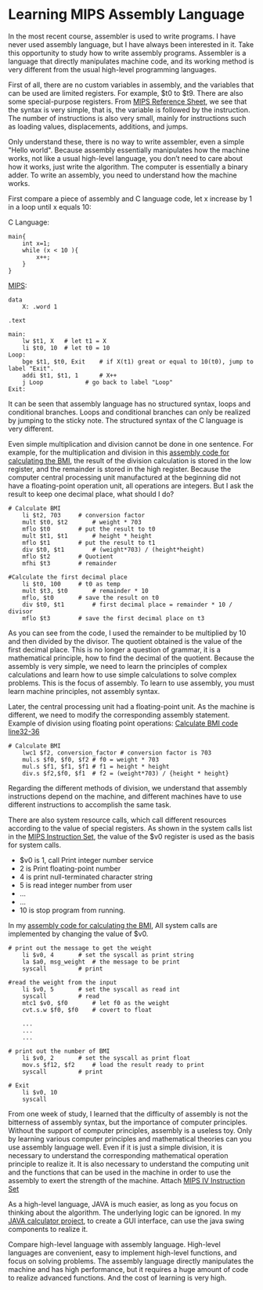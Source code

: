 # Learning MIPS Assembly Language


  In the most recent course, assembler is used to write programs. I have never used assembly language, but I have always been interested in it. Take this opportunity to study how to write assembly programs. Assembler is a language that directly manipulates machine code, and its working method is very different from the usual high-level programming languages.
  
  First of all, there are no custom variables in assembly, and the variables that can be used are limited registers. For example, $t0 to $t9. There are also some special-purpose registers. From [MIPS Reference Sheet](https://github.com/roboterz/CISC3160/blob/main/Lab4/MIPSReference.pdf), we see that the syntax is very simple, that is, the variable is followed by the instruction. The number of instructions is also very small, mainly for instructions such as loading values, displacements, additions, and jumps.
  
  Only understand these, there is no way to write assembler, even a simple "Hello world". Because assembly essentially manipulates how the machine works, not like a usual high-level language, you don’t need to care about how it works, just write the algorithm. The computer is essentially a binary adder. To write an assembly, you need to understand how the machine works.
  
First compare a piece of assembly and C language code, let x increase by 1 in a loop until x equals 10:

C Language:
```
main{
	int x=1;
	while (x < 10 ){
		x++;
	}
}
```
[MIPS](https://github.com/roboterz/CISC3160/blob/main/Lab4/loop.asm):
```
data
	X: .word 1
	
.text

main:
	lw $t1, X	# let t1 = X
	li $t0, 10	# let t0 = 10
Loop:
	bge $t1, $t0, Exit	  # if X(t1) great or equal to 10(t0), jump to label "Exit".
	addi $t1, $t1, 1	  # X++
	j Loop			  # go back to label "Loop"
Exit:
```

It can be seen that assembly language has no structured syntax, loops and conditional branches. Loops and conditional branches can only be realized by jumping to the sticky note. The structured syntax of the C language is very different.


Even simple multiplication and division cannot be done in one sentence. For example, for the multiplication and division in this [assembly code for calculating the BMI](https://github.com/roboterz/CISC3160/blob/main/Lab4/Lab4_4%20_Int.asm), the result of the division calculation is stored in the low register, and the remainder is stored in the high register. Because the computer central processing unit manufactured at the beginning did not have a floating-point operation unit, all operations are integers. But I ask the result to keep one decimal place, what should I do?
```
# Calculate BMI
	li $t2, 703		# conversion factor
	mult $t0, $t2		# weight * 703
	mflo $t0		# put the result to t0
	mult $t1, $t1		# height * height
	mflo $t1		# put the result to t1
	div $t0, $t1		# (weight*703) / (height*height)
	mflo $t2		# Quotient
	mfhi $t3		# remainder
	
#Calculate the first decimal place
	li $t0, 100		# t0 as temp
	mult $t3, $t0		# remainder * 10
	mflo, $t0		# save the result on t0
	div $t0, $t1		# first decimal place = remainder * 10 / divisor
	mflo $t3		# save the first decimal place on t3
```
As you can see from the code, I used the remainder to be multiplied by 10 and then divided by the divisor. The quotient obtained is the value of the first decimal place. This is no longer a question of grammar, it is a mathematical principle, how to find the decimal of the quotient. Because the assembly is very simple, we need to learn the principles of complex calculations and learn how to use simple calculations to solve complex problems. This is the focus of assembly. To learn to use assembly, you must learn machine principles, not assembly syntax.

Later, the central processing unit had a floating-point unit. As the machine is different, we need to modify the corresponding assembly statement. Example of division using floating point operations: [Calculate BMI code line32-36](https://github.com/roboterz/CISC3160/blob/main/Lab4/BMI_float.asm)

```
# Calculate BMI
	lwc1 $f2, conversion_factor	# conversion factor is 703
	mul.s $f0, $f0, $f2	# f0 = weight * 703
	mul.s $f1, $f1, $f1	# f1 = height * height
	div.s $f2,$f0, $f1	# f2 = (weight*703) / {height * height}
```

Regarding the different methods of division, we understand that assembly instructions depend on the machine, and different machines have to use different instructions to accomplish the same task.

There are also system resource calls, which call different resources according to the value of special registers. As shown in the system calls list in the [MIPS Instruction Set](https://github.com/roboterz/CISC3160/blob/main/Lab4/MIPS_Instruction_Set.pdf), the value of the $v0 register is used as the basis for system calls. 
* $v0 is 1, call Print integer number service
* 2 is Print floating-point number
* 4 is print null-terminated character string
* 5 is read integer number from user
* ...
* ...
* 10 is stop program from running.


In my [assembly code for calculating the BMI](https://github.com/roboterz/CISC3160/blob/main/Lab4/BMI_float.asm), All system calls are implemented by changing the value of $v0.

```
# print out the message to get the weight
	li $v0, 4		# set the syscall as print string
	la $a0, msg_weight	# the message to be print
	syscall			# print
	
#read the weight from the input
	li $v0, 5		# set the syscall as read int
	syscall			# read
	mtc1 $v0, $f0		# let f0 as the weight
	cvt.s.w $f0, $f0	# covert to float
	
	...
	...
	...
	
# print out the number of BMI
	li $v0, 2		# set the syscall as print float
	mov.s $f12, $f2		# load the result ready to print
	syscall			# print

# Exit
	li $v0, 10
	syscall
```

From one week of study, I learned that the difficulty of assembly is not the bitterness of assembly syntax, but the importance of computer principles. Without the support of computer principles, assembly is a useless toy. Only by learning various computer principles and mathematical theories can you use assembly language well. Even if it is just a simple division, it is necessary to understand the corresponding mathematical operation principle to realize it. It is also necessary to understand the computing unit and the functions that can be used in the machine in order to use the assembly to exert the strength of the machine. Attach [MIPS IV Instruction Set](https://github.com/roboterz/CISC3160/blob/main/Lab4/MIPS%20IV%20Instruction%20Set.pdf)

As a high-level language, JAVA is much easier, as long as you focus on thinking about the algorithm. The underlying logic can be ignored. In my [JAVA calculator project](https://github.com/roboterz/CISC3160/tree/main/Lab4/Calculator), to create a GUI interface, can use the java swing components to realize it.

Compare high-level language with assembly language. High-level languages are convenient, easy to implement high-level functions, and focus on solving problems. The assembly language directly manipulates the machine and has high performance, but it requires a huge amount of code to realize advanced functions. And the cost of learning is very high.

